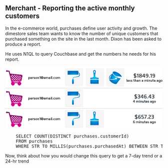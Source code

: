 ## Merchant - Reporting the active monthly customers

In the e-commerce world, purchases define user activity and growth. The dimestore sales team wants to know the number of unique customers that purchased something on the site in the last month.  Dixon has been asked to produce a report. 

He uses N1QL to query Couchbase and get the numbers he needs for his report.
 
![ScreenShot](./images/activeshopper.png)

<pre id="example">
	SELECT COUNT(DISTINCT purchases.customerId) 
	FROM purchases
	WHERE STR_TO_MILLIS(purchases.purchasedAt) BETWEEN STR_TO_MILLIS("2014-02-01") AND STR_TO_MILLIS("2014-03-01")
</pre>

Now, think about how you would change this query to get a 7-day trend or a 24-hr trend
